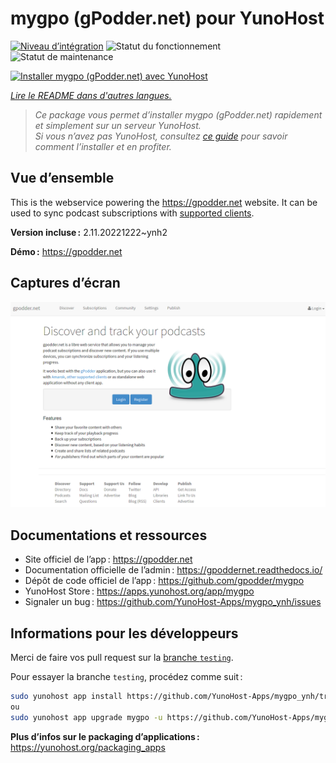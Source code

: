 <!--
Nota bene : ce README est automatiquement généré par <https://github.com/YunoHost/apps/tree/master/tools/readme_generator>
Il NE doit PAS être modifié à la main.
-->

# mygpo (gPodder.net) pour YunoHost

[![Niveau d’intégration](https://dash.yunohost.org/integration/mygpo.svg)](https://dash.yunohost.org/appci/app/mygpo) ![Statut du fonctionnement](https://ci-apps.yunohost.org/ci/badges/mygpo.status.svg) ![Statut de maintenance](https://ci-apps.yunohost.org/ci/badges/mygpo.maintain.svg)

[![Installer mygpo (gPodder.net) avec YunoHost](https://install-app.yunohost.org/install-with-yunohost.svg)](https://install-app.yunohost.org/?app=mygpo)

*[Lire le README dans d'autres langues.](./ALL_README.md)*

> *Ce package vous permet d’installer mygpo (gPodder.net) rapidement et simplement sur un serveur YunoHost.*  
> *Si vous n’avez pas YunoHost, consultez [ce guide](https://yunohost.org/install) pour savoir comment l’installer et en profiter.*

## Vue d’ensemble

This is the webservice powering the https://gpodder.net website. It can be used to sync podcast subscriptions with [supported clients](https://gpoddernet.readthedocs.io/en/latest/user/clients.html).


**Version incluse :** 2.11.20221222~ynh2

**Démo :** <https://gpodder.net>

## Captures d’écran

![Capture d’écran de mygpo (gPodder.net)](./doc/screenshots/screenshot1.png)

## Documentations et ressources

- Site officiel de l’app : <https://gpodder.net>
- Documentation officielle de l’admin : <https://gpoddernet.readthedocs.io/>
- Dépôt de code officiel de l’app : <https://github.com/gpodder/mygpo>
- YunoHost Store : <https://apps.yunohost.org/app/mygpo>
- Signaler un bug : <https://github.com/YunoHost-Apps/mygpo_ynh/issues>

## Informations pour les développeurs

Merci de faire vos pull request sur la [branche `testing`](https://github.com/YunoHost-Apps/mygpo_ynh/tree/testing).

Pour essayer la branche `testing`, procédez comme suit :

```bash
sudo yunohost app install https://github.com/YunoHost-Apps/mygpo_ynh/tree/testing --debug
ou
sudo yunohost app upgrade mygpo -u https://github.com/YunoHost-Apps/mygpo_ynh/tree/testing --debug
```

**Plus d’infos sur le packaging d’applications :** <https://yunohost.org/packaging_apps>
